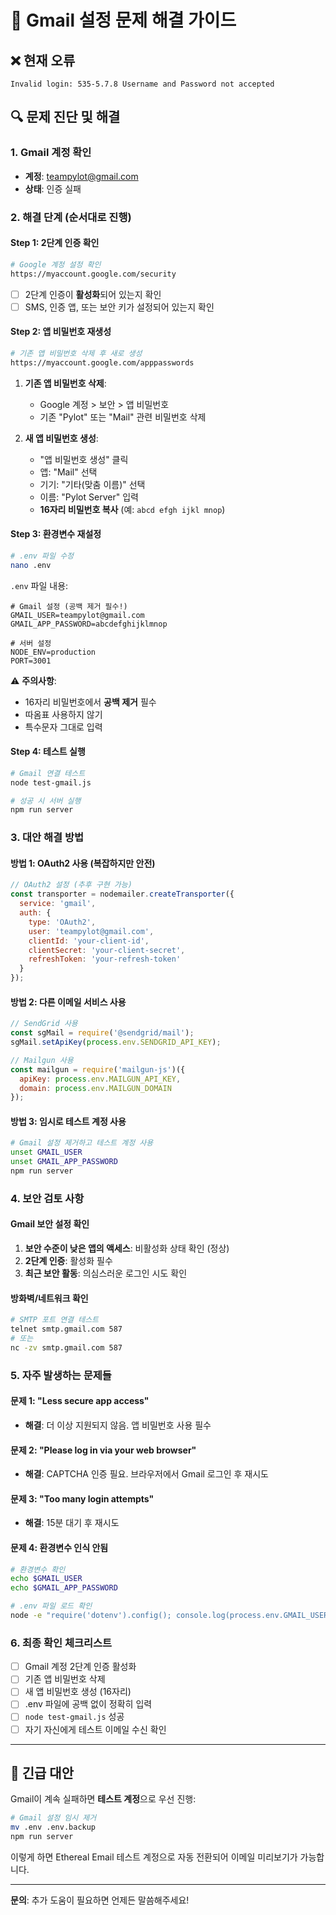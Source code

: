 # 🔧 Gmail 설정 문제 해결 가이드

## ❌ 현재 오류
```
Invalid login: 535-5.7.8 Username and Password not accepted
```

## 🔍 문제 진단 및 해결

### 1. Gmail 계정 확인
- **계정**: teampylot@gmail.com
- **상태**: 인증 실패

### 2. 해결 단계 (순서대로 진행)

#### Step 1: 2단계 인증 확인
```bash
# Google 계정 설정 확인
https://myaccount.google.com/security
```
- [ ] 2단계 인증이 **활성화**되어 있는지 확인
- [ ] SMS, 인증 앱, 또는 보안 키가 설정되어 있는지 확인

#### Step 2: 앱 비밀번호 재생성
```bash
# 기존 앱 비밀번호 삭제 후 새로 생성
https://myaccount.google.com/apppasswords
```

1. **기존 앱 비밀번호 삭제**:
   - Google 계정 > 보안 > 앱 비밀번호
   - 기존 "Pylot" 또는 "Mail" 관련 비밀번호 삭제

2. **새 앱 비밀번호 생성**:
   - "앱 비밀번호 생성" 클릭
   - 앱: "Mail" 선택
   - 기기: "기타(맞춤 이름)" 선택
   - 이름: "Pylot Server" 입력
   - **16자리 비밀번호 복사** (예: `abcd efgh ijkl mnop`)

#### Step 3: 환경변수 재설정
```bash
# .env 파일 수정
nano .env
```

`.env` 파일 내용:
```env
# Gmail 설정 (공백 제거 필수!)
GMAIL_USER=teampylot@gmail.com
GMAIL_APP_PASSWORD=abcdefghijklmnop

# 서버 설정
NODE_ENV=production
PORT=3001
```

⚠️ **주의사항**:
- 16자리 비밀번호에서 **공백 제거** 필수
- 따옴표 사용하지 않기
- 특수문자 그대로 입력

#### Step 4: 테스트 실행
```bash
# Gmail 연결 테스트
node test-gmail.js

# 성공 시 서버 실행
npm run server
```

### 3. 대안 해결 방법

#### 방법 1: OAuth2 사용 (복잡하지만 안전)
```javascript
// OAuth2 설정 (추후 구현 가능)
const transporter = nodemailer.createTransporter({
  service: 'gmail',
  auth: {
    type: 'OAuth2',
    user: 'teampylot@gmail.com',
    clientId: 'your-client-id',
    clientSecret: 'your-client-secret',
    refreshToken: 'your-refresh-token'
  }
});
```

#### 방법 2: 다른 이메일 서비스 사용
```javascript
// SendGrid 사용
const sgMail = require('@sendgrid/mail');
sgMail.setApiKey(process.env.SENDGRID_API_KEY);

// Mailgun 사용
const mailgun = require('mailgun-js')({
  apiKey: process.env.MAILGUN_API_KEY,
  domain: process.env.MAILGUN_DOMAIN
});
```

#### 방법 3: 임시로 테스트 계정 사용
```bash
# Gmail 설정 제거하고 테스트 계정 사용
unset GMAIL_USER
unset GMAIL_APP_PASSWORD
npm run server
```

### 4. 보안 검토 사항

#### Gmail 보안 설정 확인
1. **보안 수준이 낮은 앱의 액세스**: 비활성화 상태 확인 (정상)
2. **2단계 인증**: 활성화 필수
3. **최근 보안 활동**: 의심스러운 로그인 시도 확인

#### 방화벽/네트워크 확인
```bash
# SMTP 포트 연결 테스트
telnet smtp.gmail.com 587
# 또는
nc -zv smtp.gmail.com 587
```

### 5. 자주 발생하는 문제들

#### 문제 1: "Less secure app access"
- **해결**: 더 이상 지원되지 않음. 앱 비밀번호 사용 필수

#### 문제 2: "Please log in via your web browser"
- **해결**: CAPTCHA 인증 필요. 브라우저에서 Gmail 로그인 후 재시도

#### 문제 3: "Too many login attempts"
- **해결**: 15분 대기 후 재시도

#### 문제 4: 환경변수 인식 안됨
```bash
# 환경변수 확인
echo $GMAIL_USER
echo $GMAIL_APP_PASSWORD

# .env 파일 로드 확인
node -e "require('dotenv').config(); console.log(process.env.GMAIL_USER);"
```

### 6. 최종 확인 체크리스트

- [ ] Gmail 계정 2단계 인증 활성화
- [ ] 기존 앱 비밀번호 삭제
- [ ] 새 앱 비밀번호 생성 (16자리)
- [ ] .env 파일에 공백 없이 정확히 입력
- [ ] `node test-gmail.js` 성공
- [ ] 자기 자신에게 테스트 이메일 수신 확인

---

## 🚨 긴급 대안

Gmail이 계속 실패하면 **테스트 계정**으로 우선 진행:

```bash
# Gmail 설정 임시 제거
mv .env .env.backup
npm run server
```

이렇게 하면 Ethereal Email 테스트 계정으로 자동 전환되어 이메일 미리보기가 가능합니다.

---

**문의**: 추가 도움이 필요하면 언제든 말씀해주세요!
